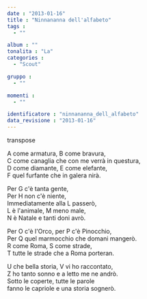 ```yaml
---
date : "2013-01-16"
title : "Ninnananna dell'alfabeto"
tags : 
  - ""

album : ""
tonalita : "La"
categories : 
  - "Scout"

gruppo : 
  - ""

momenti : 
  - ""

identificatore : "ninnananna_dell_alfabeto"
data_revisione : "2013-01-16"
---
```

  
transpose  
  
A come armatura, B come bravura,  
C come canaglia che con me verrà in questura,  
D come diamante, E come elefante,  
F quel furfante che in galera nirà.  
  
  
  
Per G c'è tanta gente,  
Per H non c'è niente,  
Immediatamente alla L passerò,  
L è l'animale, M meno male,  
N è Natale e tanti doni avrò.  
  
  
Per O c'è l'Orco, per P c'è Pinocchio,  
Per Q quel marmocchio che domani mangerò.  
R come Roma, S come strade,  
T tutte le strade che a Roma porteran.  
  
  
U che bella storia, V vi ho raccontato,  
Z ho tanto sonno e a letto me ne andrò.  
Sotto le coperte, tutte le parole  
fanno le capriole e una storia sognerò.  
  
